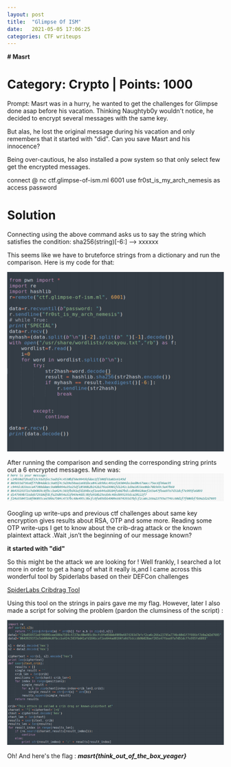 ```yaml
---
layout: post
title:  "Glimpse Of ISM"
date:   2021-05-05 17:06:25
categories: CTF writeups
---
```


**# Masrt**

# Category: Crypto | Points: 1000

Prompt: Masrt was in a hurry, he wanted to get the challenges for Glimpse done asap before his vacation. Thinking Naughtyb0y wouldn't notice, he decided to encrypt several messages with the same key.

But alas, he lost the original message during his vacation and only remembers that it started with "did". Can you save Masrt and his innocence?

Being over-cautious, he also installed a pow system so that only select few get the encrypted messages.

connect @ nc ctf.glimpse-of-ism.ml 6001
use fr0st_is_my_arch_nemesis as access password

# Solution

Connecting using the above command asks us to say the string which satisfies the condition: sha256(string)[-6:] --> xxxxxx

This seems like we have to bruteforce strings from a dictionary and run the comparison. Here is my code for that:

![](/images/glimpse1.png)

After running the comparison and sending the corresponding string prints out a 6 encrypted messages. Mine was:
![](/images/glimpse2.png)

Googling up write-ups and previous ctf challenges about same key encryption gives results about RSA, OTP and some more. Reading some OTP write-ups I get to know about the crib-drag attack or the known plaintext attack .Wait ,isn’t the beginning of our message known?

**it started with "did"**

So this might be the attack we are looking for ! 
Well frankly, I searched a lot more in order to get a hang of what it really is,and I came across this wonderful tool by Spiderlabs based on their DEFCon challenges

[SpiderLabs Cribdrag Tool](https://github.com/SpiderLabs/cribdrag)

Using this tool on the strings in pairs gave me my flag.
However, later I also made a script for solving the problem (pardon the clumsiness of the script) :

![](/images/glimpse3.png)

Oh! And here's the flag : ***masrt{think_out_of_the_box_yeager}***


